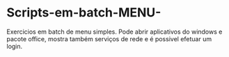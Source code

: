 # Scripts-em-batch-MENU-
Exercicios em batch de menu simples. Pode abrir aplicativos do windows e pacote office, mostra também serviços de rede e é possivel efetuar um login.
